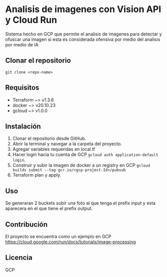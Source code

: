 # Analisis de imagenes con Vision API y Cloud Run
Sistema hecho en GCP que permite el analisis de imagenes para detectar y ofuscar una imagen si esta es considerada ofensiva por medio del analisis por medio de IA

## Clonar el repositorio
```
git clone <repo-name>
```

## Requisitos

- Terraform ~> v1.3.6
- docker ~> v20.10.23
- gcloud ~> v1.0.0

## Instalación

1. Clonar el repositorio desde GitHub.
2. Abrir la terminal y navegar a la carpeta del proyecto.
3. Agregar variables requeridas en local.tf
4. Hacer login hacia tu cuenta de GCP `gcloud auth application-default login`.
5. Construir y subir la imagen de docker a un registry en GCP `gcloud builds submit --tag gcr.io/<gcp-project-Id>/pubsub`
6. Terraform plan y apply.

## Uso

Se generaran 2 buckets subir una foto al que tenga el prefix input y esta aparecera en el que tiene el prefix output.

## Contribución

El proyecto se encuentra como un ejemplo en GCP
https://cloud.google.com/run/docs/tutorials/image-processing

## Licencia

GCP
